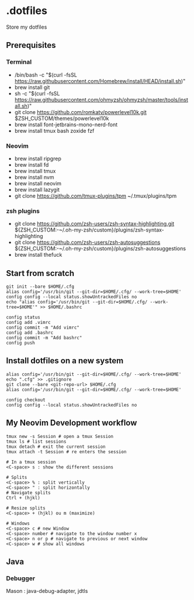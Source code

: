 # .dotfiles
Store my dotfiles

## Prerequisites
### Terminal
- /bin/bash -c "$(curl -fsSL https://raw.githubusercontent.com/Homebrew/install/HEAD/install.sh)"
- brew install git 
- sh -c "$(curl -fsSL https://raw.githubusercontent.com/ohmyzsh/ohmyzsh/master/tools/install.sh)"
- git clone https://github.com/romkatv/powerlevel10k.git $ZSH_CUSTOM/themes/powerlevel10k
- brew install font-jetbrains-mono-nerd-font
- brew install tmux bash zoxide fzf
### Neovim
- brew install ripgrep
- brew install fd
- brew install tmux
- brew install nvm
- brew install neovim
- brew install lazygit
- git clone https://github.com/tmux-plugins/tpm ~/.tmux/plugins/tpm
### zsh plugins
- git clone https://github.com/zsh-users/zsh-syntax-highlighting.git ${ZSH_CUSTOM:-~/.oh-my-zsh/custom}/plugins/zsh-syntax-highlighting
- git clone https://github.com/zsh-users/zsh-autosuggestions ${ZSH_CUSTOM:-~/.oh-my-zsh/custom}/plugins/zsh-autosuggestions
- brew install thefuck

## Start from scratch
```
git init --bare $HOME/.cfg
alias config='/usr/bin/git --git-dir=$HOME/.cfg/ --work-tree=$HOME'
config config --local status.showUntrackedFiles no
echo "alias config='/usr/bin/git --git-dir=$HOME/.cfg/ --work-tree=$HOME'" >> $HOME/.bashrc
```
```
config status
config add .vimrc
config commit -m "Add vimrc"
config add .bashrc
config commit -m "Add bashrc"
config push
```


## Install dotfiles on a new system
```
alias config='/usr/bin/git --git-dir=$HOME/.cfg/ --work-tree=$HOME'
echo ".cfg" >> .gitignore
git clone --bare <git-repo-url> $HOME/.cfg
alias config='/usr/bin/git --git-dir=$HOME/.cfg/ --work-tree=$HOME'

config checkout
config config --local status.showUntrackedFiles no
```

## My Neovim Development workflow
```
tmux new -s Session # open a tmux Session
tmux ls # list sessions
tmux detach # exit the current session
tmux attach -t Session # re enters the session

# In a tmux session
<C-space> s : show the different sessions

# Splits
<C-space> % : split vertically
<C-space> " : split horizontally
# Navigate splits
Ctrl + (hjkl)

# Resize splits
<C-space> + (hjkl) ou m (maximize)

# Windows
<C-space> c # new Window
<C-space> number # navigate to the window number x 
<C-space> n or p # navigate to previous or next window
<C-space> w # show all windows
```


## Java
### Debugger
Mason : java-debug-adapter, jdtls
